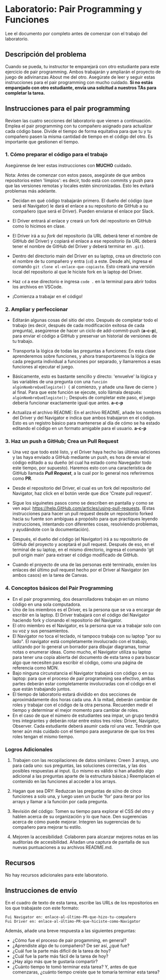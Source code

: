 ﻿# Laboratorio: Pair Programming y Funciones

Lee el documento por completo antes de comenzar con el trabajo del laboratorio.

## Descripción del problema

Cuando se pueda, tu instructor te emparejará con otro estudiante para este ejercicio de pair programming. Ambos trabajarán y ampliarán el proyecto de juego de adivinanzas About me del otro. Asegúrate de leer y seguir estas instrucciones para el pair programming con mucho cuidado. **Si no estás emparejado con otro estudiante, envía una solcitud a nuestros TAs para completar la tarea.**

## Instrucciones para el pair programming

Revisen las cuatro secciones del laboratorio que vienen a continuación. Emplea el pair programming con tu compañero asignado para actualizar cada código base. Divide el tiempo de forma equitativa para que tu y tu compañero pasen la misma cantidad de tiempo en el código del otro. Es importante que gestionen el tiempo.

### 1. Cómo preparar el código para el trabajo

Asegúrense de leer estas instrucciones con **MUCHO** cuidado.

Nota: Antes de comenzar con estos pasos, asegúrate de que ambos repositorios esten 'limpios': es decir, todo está con commits y push para que las versiones remotas y locales estén sincronizadas. Esto les evitará problemas más adelante.

- Decidan en qué código trabajarán primero. El dueño del código (que será el Navigator) le dará el enlace a su repositorio de GitHub a su compañero (que será el Driver). Pueden enviarse el enlace por Slack.

- El Driver entrará al enlace y creará un fork del repositorio en GitHub como lo hicimos en clase.

- El Driver irá a *su fork* del repositorio (la URL deberá tener el nombre de GitHub del Driver) y copiará el enlace a ese repositorio (la URL deberá tener el nombre de GitHub del Driver y deberá terminar en `.git`).

- Dentro del directorio main del Driver en su laptop, crea un directorio con el nombre de tu compañero y entra (`cd`) a este. Desde ahí, ingresa el comando `git clone el-enlace-que-copiaste`. Esto creará una versión local del repositorio al que le hiciste fork en la laptop del Driver.

- Haz `cd` a ese directorio e ingresa `code .` en la terminal para abrir todos los archivos en VSCode.

- ¡Comienza a trabajar en el código!

### 2. Ampliar y perfeccionar

- Editarán algunas cosas del sitio del otro. Después de completar todo el trabajo (es decir, después de cada modificación exitosa de cada pregunta), asegúrense de hacer un ciclo de add-commit-push (**a-c-p**), para enviar el código a GitHub y preservar un historial de versiones de tu trabajo.

- Transporta la lógica de todas las preguntas a funciones: En esta clase aprenderemos sobre funciones, y ahora transportaremos la lógica de cada pregunta individual a funciones por separado, y llamaremos a esas funciones al ejecutar el juego.

- Básicamente, esto es bastante sencillo y directo: 'envuelve' la lógica y las variables de una pregunta con una `función algúnNombreQueElegiste() {` al comienzo, y añade una llave de cierre `}` al final. Para que este función se ejecute, solo llámala después: `algúnNombreQueElegiste();` Después de completar este paso, el juego debería funcionar exactamente igual que antes. **a-c-p**

- Actualiza el archivo README: En el archivo README, añade los nombres del Driver y del Navigator e indica que ambos trabajaron en el código. Esto es un registro básico para mantenerse al día de cómo se ha estado editando el código en un formato amigable para el usuario. **a-c-p**

### 3. Haz un push a GitHub; Crea un Pull Request

- Una vez que todo esté listo, y el Driver haya hecho las últimas ediciones y las haya enviado a GitHub mediante un push, es hora de enviar el código editado a su dueño (el cual ha estado como Navegador todo este tiempo, por supuesto). Haremos esto con una característica de GitHub llamada ***Pull Request***, a la cual por lo general nos referiremos como **PR**.

- Desde el repositorio del Driver, el cual es un fork del repositorio del Navigator, haz click en el botón verde que dice 'Create pull request'.

- Sigue los siguinetes pasos como se describen en pantalla y como se ven aquí: <https://help.GitHub.com/articles/using-pull-requests>. (Estas instrucciones para hacer un pull request desde un repositorio forked hacia su fuente son ambiguas a propósito para que practiques leyendo instrucciones, intentando con diferentes cosas, resolviendo problemas, y ayudándote con la documentación).

- Después, el dueño del código (el Navigator) irá a su repositorio de GitHub del proyecto y aceptará el pull request. Después de eso, en el terminal de su laptop, en el mismo directorio, ingresa el comando  'git pull origin main' para extraer el código modificado de GitHub.

- Cuando el proyecto de una de las personas esté terminado, envíen los enlaces del último pull request hecho por el Driver al Navigator (en ambos casos) en la tarea de Canvas.

### 4. Conceptos básicos del Pair Programming

- En el pair programming, dos desarrolladores trabajan en un mismo código en una sola computadora.
- Uno de los miembros es el Driver, es la persona que se va a encargar de escribir en la laptop. El Driver trabajará con el código del Navigator haciendo fork y clonando el repositorio del Navigator.
- El otro miembro es el Navigator, es la persona que va a trabajar solo con su voz y sus pensamientos.
- El Navigator no toca el teclado, ni tampoco trabaja con su laptop "por su lado". El navigator está completamente involucrado con el trabajo, utilizando por lo general un borrador para dibujar diagramas, tomar notas o enumerar ideas.  Como mucho, el Navigator utiliza su laptop para tener una copia abierta del documento de esta tarea o para buscar algo que necesiten para escribir el código, como una página de referencia como MDN.
- Bajo ninguna circunstancia el Navigator trabajará con código o en su laptop: para que el proceso de pair programming sea efectivo, ambas partes deberán estar completamente involucradas con el código en el que están trabajando juntos.
- El tiempo de laboratorio estará dividido en dos secciones de aproximádamente dos horas cada una. A la mitad, deberán cambiar de roles y trabajar con el código de la otra persona. Recuerden medir el tiempo y determinar el mejor momento para cambiar de roles.
- En el caso de que el número de estudiantes sea impar, un grupo tendrá tres integrantes y deberán rotar entre estos tres roles: Driver, Navigator, Observer. Cada estudiante deberá asumir cada rol una vez. Tendrán que tener aún más cuidado con el tiempo para asegurarse de que los tres roles tengan el mismo tiempo. 

### Logros Adicionales

1. Trabajen con las recopilaciones de datos similares: Creen 3 arrays, uno para cada uno: sus preguntas, las soluciones correctas, y las dos posibles respuestas al input. (Lo mismo es válido si han añadido algo adicional a las preguntas aparte de la estructura básica.) Reemplacen el contenido en las funciones al acceder a los arrays.

1. Hagan que sea DRY: Reduzcan las preguntas de si/no de cinco funciones a solo una, y luego usen un bucle 'for' para iterar por los arrays y llamar a la función por cada pregunta.

1. Revisión del código: Tomen su tiempo para explorar el CSS del otro y hablen acerca de su organización y lo que hace. Den sugerencias acerca de cómo puede mejorar. Integren las sugerencias de tu compañero para mejorar tu estilo.

1. Mejoren la accesibilidad: Colaboren para alcanzar mejores notas en las auditorías de accesibilidad. Añadan una captura de pantalla de sus nuevas puntuaciones a su archivos README.md.

## Recursos

No hay recursos adicionales para este laboratorio.

## Instrucciones de envío

En el cuadro de texto de esta tarea, escribe las URLs de los repositorios en los que trabajaste con este formato:

```
Fui Navigator en: enlace-al-último-PR-que-hizo-tu-compañero
Fui Driver en: enlace-al-último-PR-que-hiciste-como-Navigator
```

Además, añade una breve respuesta a las siguientes preguntas:

- ¿Cómo fue el proceso de pair progamming, en general?
- ¿Aprendiste algo de tu compañero? De ser así, ¿qué fue?
- ¿Cuál fue la parte más dificil de la tarea de hoy?
- ¿Cuál fue la parte más fácil de la tarea de hoy?
- ¿Hay algo más que te gustaría compartir?
- ¿Cuánto tiempo te tomó terminar esta tarea? Y, antes de que comenzaras, ¿cuánto tiempo creiste que te tomaría terminar esta tarea?
